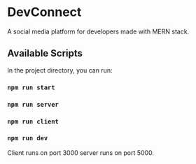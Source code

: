 # DevConnect

A social media platform for developers made with MERN stack.

## Available Scripts

In the project directory, you can run:

### `npm run start`
### `npm run server`
### `npm run client`
### `npm run dev`

Client runs on port 3000 server runs on port 5000.